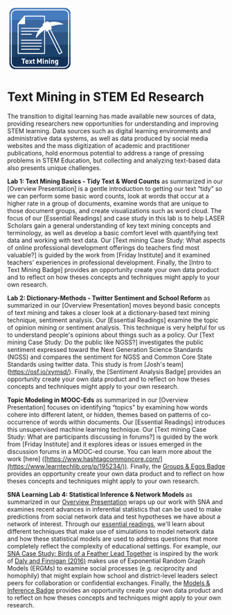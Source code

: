 <img src="image/textmining.png" width="30%"/>

# Text Mining in STEM Ed Research

The transition to digital learning has made available new sources of data, providing researchers new opportunities for understanding and improving STEM learning. Data sources such as digital learning environments and administrative data systems, as well as data produced by social media websites and the mass digitization of academic and practitioner publications, hold enormous potential to address a range of pressing problems in STEM Education, but collecting and analyzing text-based data also presents unique challenges.

**Lab 1: Text Mining Basics - Tidy Text & Word Counts** as summarized in our [Overview Presentation] is a gentle introduction to getting our text “tidy” so we can perform some basic word counts, look at words that occur at a higher rate in a group of documents, examine words that are unique to those document groups, and create visualizations such as word cloud. The focus of our [Essential Readings] and case study in this lab is to help LASER Scholars gain a general understanding of key text mining concepts and terminology, as well as develop a basic comfort level with quantifying text data and working with text data. Our [Text mining Case Study: What aspects of online professional development offerings do teachers find most valuable?] is guided by the work from [Friday Institute] and it examined teachers' experiences in professional development. Finally, the [Intro to Text Mining Badge] provides an opportunity create your own data product and to reflect on how theses concepts and techniques might apply to your own research.

**Lab 2: Dictionary-Methods - Twitter Sentiment and School Reform** as summarized in our [Overview Presentation] moves beyond basic concepts of text mining and takes a closer look at a dictionary-based text mining technique, sentiment analysis. Our [Essential Readings] examine the topic of opinion mining or sentiment analysis. This technique is very helpful for us to understand people's opinions about things such as a policy. Our [Text mining Case Study: Do the public like NGSS?] investigates the public sentiment expressed toward the Next Generation Science Standards (NGSS) and compares the sentiment for NGSS and Common Core State Standards using twitter data. This study is from [Josh's team] (https://osf.io/xymsd/). Finally, the [Sentiment Analysis Badge] provides an opportunity create your own data product and to reflect on how theses concepts and techniques might apply to your own research.

**Topic Modeling in MOOC-Eds** as summarized in our [Overview Presentation] focuses on identifying “topics” by examining how words cohere into different latent, or hidden, themes based on patterns of co-occurrence of words within documents. Our [Essential Readings] introduces this unsupervised machine learning technique. Our [Text mining Case Study: What are participants discussing in forums?] is guided by the work from [Friday Institute] and it explores ideas or issues emerged in the discussion forums in a MOOC-ed course. You can learn more about the work [here] ([https://www.hashtagcommoncore.com/](https://www.learntechlib.org/p/195234/)). Finally, the [Groups & Egos Badge](https://laser-institute.github.io/network-analysis/lab-3/sna-lab-3-badge.html) provides an opportunity create your own data product and to reflect on how theses concepts and techniques might apply to your own research.

**SNA Learning Lab 4: Statistical Inference & Network Models** as summarized in our [Overview Presentation](https://laser-institute.github.io/network-analysis/lab-4/sna-lab-4-slides.html#1) wraps up our work with SNA and examines recent advances in inferential statistics that can be used to make predictions from social network data and test hypotheses we have about a network of interest. Through our [essential readings](https://github.com/laser-institute/essential-readings/tree/main/sna-labs/sna-lab-4), we'll learn about different techniques that make use of simulations to model network data and how these statistical models are used to address questions that more completely reflect the complexity of educational settings. For example, our [SNA Case Study: Birds of a Feather Lead Together](https://laser-institute.github.io/network-analysis/lab-4/sna-lab-4-case-key.html) is inspired by the work of [Daly and Finnigan (2016)](https://journals.sagepub.com/doi/full/10.3102/0002831210368990) makes use of Exponential Random Graph Models (ERGMs) to examine social processes (e.g. reciprocity and homophily) that might explain how school and district-level leaders select peers for collaboration or confidential exchanges. Finally, the [Models & Inference Badge](https://laser-institute.github.io/network-analysis/lab-4/sna-lab-4-badge.html) provides an opportunity create your own data product and to reflect on how theses concepts and techniques might apply to your own research.
